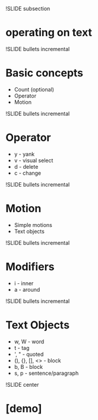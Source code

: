 !SLIDE subsection

# operating on text #

!SLIDE bullets incremental

# Basic concepts #

* Count (optional)
* Operator
* Motion

!SLIDE bullets incremental

# Operator

* y - yank
* v - visual select
* d - delete
* c - change

!SLIDE bullets incremental

# Motion

* Simple motions
* Text objects

!SLIDE bullets incremental

# Modifiers

* i - inner
* a - around

!SLIDE bullets incremental

# Text Objects

* w, W - word
* t - tag
* ', " - quoted
* (), {}, [], &lt;&gt; - block
* b, B - block
* s, p - sentence/paragraph

!SLIDE center

# [demo] #
